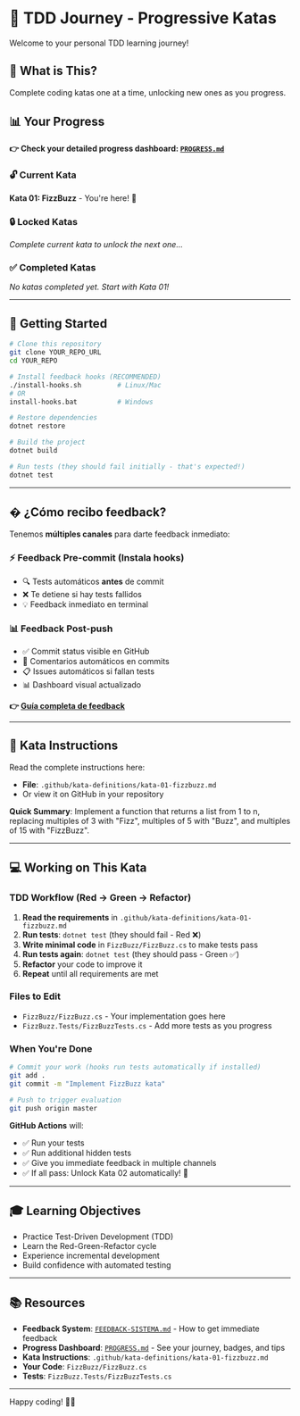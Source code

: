 # 🎯 TDD Journey - Progressive Katas

Welcome to your personal TDD learning journey!

## 📖 What is This?

Complete coding katas one at a time, unlocking new ones as you progress.

## 📊 Your Progress

**👉 Check your detailed progress dashboard: [`PROGRESS.md`](PROGRESS.md)**

### 🔓 Current Kata

**Kata 01: FizzBuzz** - You're here! 🎯

### 🔒 Locked Katas

_Complete current kata to unlock the next one..._

### ✅ Completed Katas

_No katas completed yet. Start with Kata 01!_

---

## 🚀 Getting Started

```bash
# Clone this repository
git clone YOUR_REPO_URL
cd YOUR_REPO

# Install feedback hooks (RECOMMENDED)
./install-hooks.sh         # Linux/Mac
# OR
install-hooks.bat          # Windows

# Restore dependencies
dotnet restore

# Build the project
dotnet build

# Run tests (they should fail initially - that's expected!)
dotnet test
```

---

## � **¿Cómo recibo feedback?**

Tenemos **múltiples canales** para darte feedback inmediato:

### ⚡ **Feedback Pre-commit** (Instala hooks)
- 🔍 Tests automáticos **antes** de commit
- ❌ Te detiene si hay tests fallidos
- 💡 Feedback inmediato en terminal

### 📊 **Feedback Post-push**
- ✅ Commit status visible en GitHub
- 💬 Comentarios automáticos en commits
- 📋 Issues automáticos si fallan tests
- 📊 Dashboard visual actualizado

**👉 [Guía completa de feedback](FEEDBACK-SISTEMA.md)**

---

## 📖 Kata Instructions

Read the complete instructions here:
- **File**: `.github/kata-definitions/kata-01-fizzbuzz.md`
- Or view it on GitHub in your repository

**Quick Summary**: Implement a function that returns a list from 1 to n, replacing multiples of 3 with "Fizz", multiples of 5 with "Buzz", and multiples of 15 with "FizzBuzz".

---

## 💻 Working on This Kata

### TDD Workflow (Red → Green → Refactor)

1. **Read the requirements** in `.github/kata-definitions/kata-01-fizzbuzz.md`
2. **Run tests**: `dotnet test` (they should fail - Red ❌)
3. **Write minimal code** in `FizzBuzz/FizzBuzz.cs` to make tests pass
4. **Run tests again**: `dotnet test` (they should pass - Green ✅)
5. **Refactor** your code to improve it
6. **Repeat** until all requirements are met

### Files to Edit

- `FizzBuzz/FizzBuzz.cs` - Your implementation goes here
- `FizzBuzz.Tests/FizzBuzzTests.cs` - Add more tests as you progress

### When You're Done

```bash
# Commit your work (hooks run tests automatically if installed)
git add .
git commit -m "Implement FizzBuzz kata"

# Push to trigger evaluation
git push origin master
```

**GitHub Actions** will:
- ✅ Run your tests
- ✅ Run additional hidden tests  
- ✅ Give you immediate feedback in multiple channels
- ✅ If all pass: Unlock Kata 02 automatically! 🎉

---

## 🎓 Learning Objectives

- Practice Test-Driven Development (TDD)
- Learn the Red-Green-Refactor cycle
- Experience incremental development
- Build confidence with automated testing

---

## 📚 Resources

- **Feedback System**: [`FEEDBACK-SISTEMA.md`](FEEDBACK-SISTEMA.md) - How to get immediate feedback
- **Progress Dashboard**: [`PROGRESS.md`](PROGRESS.md) - See your journey, badges, and tips
- **Kata Instructions**: `.github/kata-definitions/kata-01-fizzbuzz.md`
- **Your Code**: `FizzBuzz/FizzBuzz.cs`
- **Tests**: `FizzBuzz.Tests/FizzBuzzTests.cs`

---

Happy coding! 🚀💪
